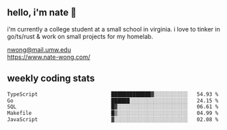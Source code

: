## hello, i'm nate 👋
i'm currently a college student at a small school in virginia. i love to tinker in go/ts/rust & work on small projects for my homelab.

nwong@mail.umw.edu <br/>
https://www.nate-wong.com/

## weekly coding stats
<!--START_SECTION:waka-->

```txt
TypeScript                        █████████████▓░░░░░░░░░░░   54.93 %
Go                                ██████░░░░░░░░░░░░░░░░░░░   24.15 %
SQL                               █▓░░░░░░░░░░░░░░░░░░░░░░░   06.61 %
Makefile                          █▒░░░░░░░░░░░░░░░░░░░░░░░   04.99 %
JavaScript                        ▓░░░░░░░░░░░░░░░░░░░░░░░░   02.08 %
```

<!--END_SECTION:waka-->
